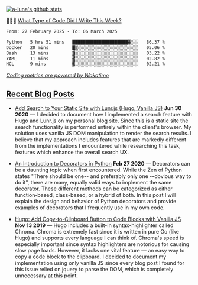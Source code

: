[![a-luna's github stats](https://github-readme-stats.vercel.app/api?username=a-luna&show_icons=true&icon_color=000000)](https://github.com/a-luna)

👨🏽‍💻 [What Type of Code Did I Write This Week?](https://wakatime.com/@aaronluna)
<!--START_SECTION:waka-->

```txt
From: 27 February 2025 - To: 06 March 2025

Python   5 hrs 51 mins   █████████████████████▓░░░   86.37 %
Docker   20 mins         █▒░░░░░░░░░░░░░░░░░░░░░░░   05.06 %
Bash     13 mins         ▓░░░░░░░░░░░░░░░░░░░░░░░░   03.22 %
YAML     11 mins         ▓░░░░░░░░░░░░░░░░░░░░░░░░   02.82 %
HCL      9 mins          ▓░░░░░░░░░░░░░░░░░░░░░░░░   02.21 %
```

<!--END_SECTION:waka-->
_[Coding metrics are powered by Wakatime](https://wakatime.com/@aaronluna)_

<!--blog_posts-->
## [Recent Blog Posts](https://portfolio.aaronluna.dev/blog)
- [Add Search to Your Static Site with Lunr.js (Hugo, Vanilla JS)](https://portfolio.aaronluna.dev/add-search-to-static-site-lunrjs-hugo-vanillajs)
            **Jun 30 2020** &mdash; I decided to document how I implemented a search feature with Hugo and Lunr.js on my personal blog site. Since this is a static site the search functionality is performed entirely within the client's browser. My solution uses vanilla JS DOM manipulation to render the search results. I believe that my approach includes features that are markedly different from the implementations I encountered while researching this task, features which enhance the overall search UX.

- [An Introduction to Decorators in Python](https://portfolio.aaronluna.dev/intro-to-python-decorators)
            **Feb 27 2020** &mdash; Decorators can be a daunting topic when first encountered. While the Zen of Python states "There should be one-- and preferably only one --obvious way to do it", there are many, equally valid ways to implement the same decorator. These different methods can be categorized as either function-based, class-based, or a hybrid of both. In this post I will explain the design and behavior of Python decorators and provide examples of decorators that I frequently use in my own code.

- [Hugo: Add Copy-to-Clipboard Button to Code Blocks with Vanilla JS](https://portfolio.aaronluna.dev/add-copy-button-to-code-blocks-hugo-chroma)
            **Nov 13 2019** &mdash; Hugo includes a built-in syntax-highlighter called Chroma. Chroma is extremely fast since it is written in pure Go (like Hugo) and supports every language I can think of. Chroma's speed is especially important since syntax highlighters are notorious for causing slow page loads. However, it lacks one vital feature — an easy way to copy a code block to the clipboard. I decided to document my implementation using only vanilla JS since every blog post I found for this issue relied on jquery to parse the DOM, which is completely unnecessary at this point.
